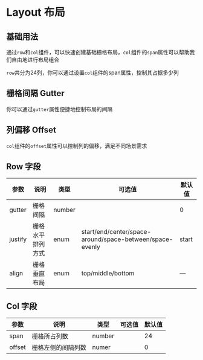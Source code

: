 # Layout 布局

## 基础用法

通过`row`和`col`组件，可以快速创建基础栅格布局，`col`组件的`span`属性可以帮助我们自由地进行布局组合

`row`共分为24列，你可以通过设置`col`组件的span属性，控制其占据多少列

<preview path="./layout.vue" title="基础布局使用"></preview>

## 栅格间隔 Gutter

你可以通过`gutter`属性便捷地控制布局的间隔

<preview path="./layout-gutter.vue" title="基础布局使用"></preview>

## 列偏移 Offset

`col`组件的`offset`属性可以控制列的偏移，满足不同场景需求

<preview path="./layout-offset.vue" title="基础布局使用"></preview>

## Row 字段

| 参数    | 说明   | 类型    | 可选值                                             | 默认值  |
| ------- | ------ | ------- | -------------------------------------------------- | ------- |
| gutter    |  栅格间隔  | number  |                                | 0 |
| justify    | 栅格水平排列方式 | enum  | start/end/center/space-around/space-between/space-evenly | start |
| align | 栅格垂直布局 | enum | top/middle/bottom | —                                                  |    |

## Col 字段


| 参数    | 说明   | 类型    | 可选值                                             | 默认值  |
| ------- | ------ | ------- | -------------------------------------------------- | ------- |
| span    |  栅格所占列数  |  number  |                                | 24 |
| offset    | 栅格左侧的间隔列数 | numer  | | 0 |
